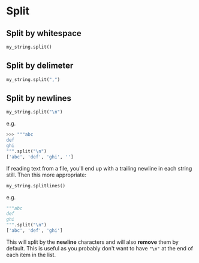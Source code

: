 # Split


## Split by whitespace

```python
my_string.split()
```

## Split by delimeter

```python
my_string.split(",")
```


## Split by newlines

```python
my_string.split("\n")
```

e.g.

```python
>>> """abc
def
ghi
""".split("\n")
['abc', 'def', 'ghi', '']
```

If reading text from a file, you'll end up with a trailing newline in each string still. Then this more appropriate:

```python
my_string.splitlines()
```

e.g.

```python
"""abc
def
ghi
""".split("\n")
['abc', 'def', 'ghi']
```

This will split by the **newline** characters and will also **remove** them by default. This is useful as you probably don't want to have `"\n"` at the end of each item in the list. 
